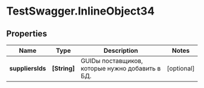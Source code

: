 # TestSwagger.InlineObject34

## Properties

Name | Type | Description | Notes
------------ | ------------- | ------------- | -------------
**suppliersIds** | **[String]** | GUIDы поставщиков, которые нужно добавить в БД. | [optional] 


